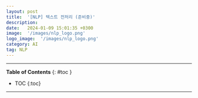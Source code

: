```yaml
---
layout: post
title:  '[NLP] 텍스트 전처리 (준비중)'
description: 
date:   2024-01-09 15:01:35 +0300
image:  '/images/nlp_logo.png'
logo_image:  '/images/nlp_logo.png'
category: AI
tag: NLP
---
```

---

**Table of Contents**
{: #toc }
*  TOC
{:toc}

---

